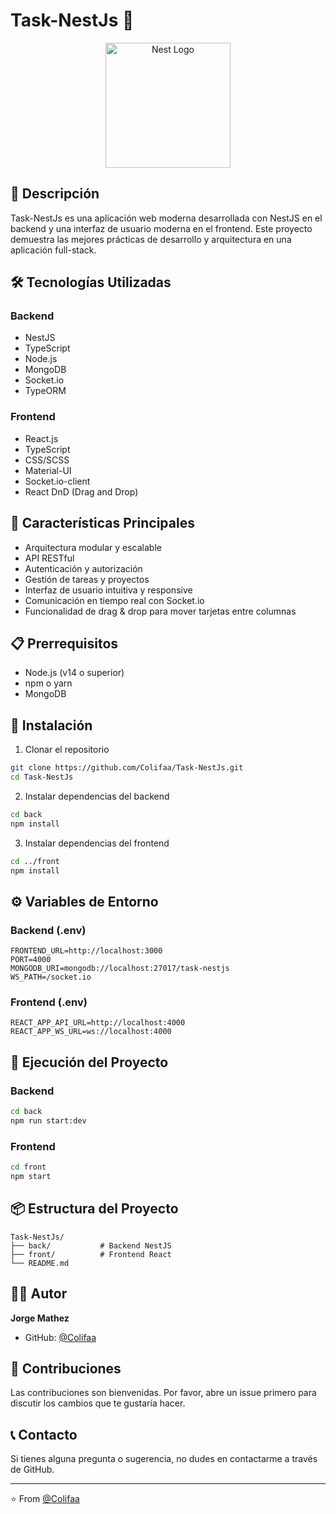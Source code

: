 # Task-NestJs 🚀

<div align="center">
  <img src="https://nestjs.com/img/logo-small.svg" width="200" alt="Nest Logo" />
</div>

## 📝 Descripción

Task-NestJs es una aplicación web moderna desarrollada con NestJS en el backend y una interfaz de usuario moderna en el frontend. Este proyecto demuestra las mejores prácticas de desarrollo y arquitectura en una aplicación full-stack.

## 🛠️ Tecnologías Utilizadas

### Backend
- NestJS
- TypeScript
- Node.js
- MongoDB
- Socket.io
- TypeORM

### Frontend
- React.js
- TypeScript
- CSS/SCSS
- Material-UI
- Socket.io-client
- React DnD (Drag and Drop)

## 🚀 Características Principales

- Arquitectura modular y escalable
- API RESTful
- Autenticación y autorización
- Gestión de tareas y proyectos
- Interfaz de usuario intuitiva y responsive
- Comunicación en tiempo real con Socket.io
- Funcionalidad de drag & drop para mover tarjetas entre columnas

## 📋 Prerrequisitos

- Node.js (v14 o superior)
- npm o yarn
- MongoDB

## 🔧 Instalación

1. Clonar el repositorio
```bash
git clone https://github.com/Colifaa/Task-NestJs.git
cd Task-NestJs
```

2. Instalar dependencias del backend
```bash
cd back
npm install
```

3. Instalar dependencias del frontend
```bash
cd ../front
npm install
```

## ⚙️ Variables de Entorno

### Backend (.env)
```env
FRONTEND_URL=http://localhost:3000
PORT=4000
MONGODB_URI=mongodb://localhost:27017/task-nestjs
WS_PATH=/socket.io
```

### Frontend (.env)
```env
REACT_APP_API_URL=http://localhost:4000
REACT_APP_WS_URL=ws://localhost:4000
```

## 🚀 Ejecución del Proyecto

### Backend
```bash
cd back
npm run start:dev
```

### Frontend
```bash
cd front
npm start
```

## 📦 Estructura del Proyecto

```
Task-NestJs/
├── back/           # Backend NestJS
├── front/          # Frontend React
└── README.md
```

## 👨‍💻 Autor

**Jorge Mathez**
- GitHub: [@Colifaa](https://github.com/Colifaa)

## 🤝 Contribuciones

Las contribuciones son bienvenidas. Por favor, abre un issue primero para discutir los cambios que te gustaría hacer.

## 📞 Contacto

Si tienes alguna pregunta o sugerencia, no dudes en contactarme a través de GitHub.

---
⭐️ From [@Colifaa](https://github.com/Colifaa) 